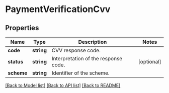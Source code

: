 # PaymentVerificationCvv

## Properties
Name | Type | Description | Notes
------------ | ------------- | ------------- | -------------
**code** | **string** | CVV response code. | 
**status** | **string** | Interpretation of the response code. | [optional] 
**scheme** | **string** | Identifier of the scheme. | 

[[Back to Model list]](../README.md#documentation-for-models) [[Back to API list]](../README.md#documentation-for-api-endpoints) [[Back to README]](../README.md)


